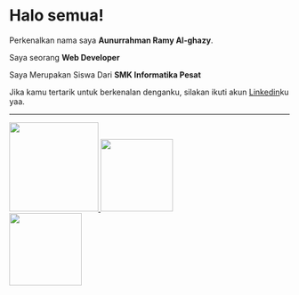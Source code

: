 # Halo semua! 

Perkenalkan nama saya **Aunurrahman Ramy Al-ghazy**.<br>

Saya seorang **Web Developer** <br>

Saya Merupakan Siswa Dari **SMK Informatika Pesat**<br>

Jika kamu tertarik untuk berkenalan denganku, silakan ikuti akun [Linkedin](www.linkedin.com/in/aunurrahman-ramy-al-ghazy-215b7628b)ku yaa.<hr>

<p align="left"> <a href="https://github.com/RyoAkihito"> 
<img height="160em" src="https://github-readme-stats-eight-theta.vercel.app/api?username=penuliscode&show_icons=true&theme=algolia&include_all_commits=true&count_private=true"/>  
  <img height="130em" src="https://github-readme-streak-stats.herokuapp.com/?user=RyoAkihito&theme=algolia"/> 
  <br>
  <img height="130em" src="https://github-readme-stats.vercel.app/api/top-langs/?username=RyoAkihito&layout=compact&theme=algolia"/> 
</a> </p>
